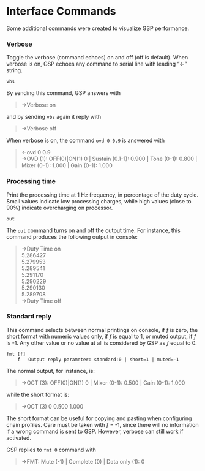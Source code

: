 # Interface Commands

Some additional commands were created to visualize GSP performance.

### Verbose

Toggle the verbose (command echoes) on and off (off is default). When verbose is on, GSP echoes any command to serial line with leading “<-” string. 

	vbs

By sending this command, GSP answers with

> ->Verbose on

and by sending ```vbs``` again it reply with

> ->Verbose off

When verbose is on, the command ```ovd 0 0.9``` is answered with

> <-ovd 0 0.9 <br>
> ->OVD (1): OFF(0)|ON(1) 0 | Sustain (0.1-1): 0.900 | Tone (0-1): 0.800 | Mixer (0-1): 1.000 | Gain (0-1): 1.000 </br>

### Processing time

Print the processing time at 1 Hz frequency, in percentage of the duty cycle. Small values indicate low processing charges, while high values (close to 90%) indicate overcharging on processor.

	out

The ```out``` command turns on and off the output time. For instance, this command produces the following output in console:

> ->Duty Time on <br>
> 5.286427<br>
> 5.279953<br>
> 5.289541<br>
> 5.291170<br>
> 5.290229<br>
> 5.290130<br>
> 5.289708<br>
> ->Duty Time off</br>

### Standard reply

This command selects between normal printings on console, if *f* is zero, the short format with numeric values only, if *f* is equal to 1, or muted output, if *f* is -1. Any other value or no value at all is considered by GSP as *f* equal to 0. 

	fmt [f]
 		f 	Output reply parameter: standard:0 | short=1 | muted=-1 

The normal output, for instance, is:

> ->OCT (3): OFF(0)|ON(1) 0 | Mixer (0-1): 0.500 | Gain (0-1): 1.000

while the short format is:
 
> ->OCT (3) 0 0.500 1.000 

The short format can be useful for copying and pasting when configuring chain profiles. Care must be taken with *f* = -1, since there will no information if a wrong command is sent to GSP. However, verbose can still work if activated. 

GSP replies to ```fmt 0``` command with

> ->FMT: Mute (-1) | Complete (0) | Data only (1): 0
